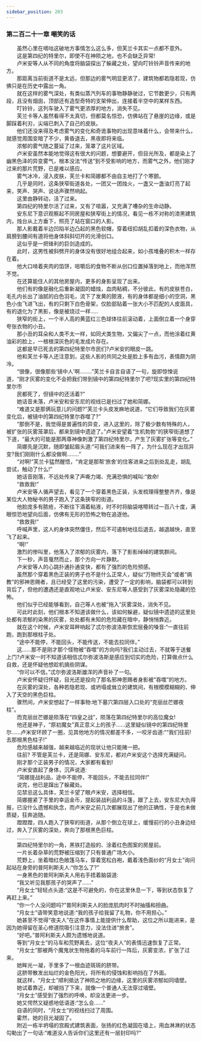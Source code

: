 ```yaml
---
sidebar_position: 203
---
```

### 第二百二十一章 嘲笑的话  


　　虽然心里在嘀咕这破地方事情怎么这么多，但芙兰卡其实一点都不意外。  
　　这是第四纪的特里尔，即使不在神陨之地，也不会缺乏异常!  
　　卢米安等人从不同的角度将脑袋探出了躲藏之处，望向叮铃铃声音传来的地方。  
　　那距离当前街道不是太远，但那边的雾气明显更浓了，建筑物都若隐若现，仿佛只是在历史中露出一角。  
　　就在这样的雾气深处，有类似蒸汽列车的事物静静驶过，它节数更少，只有两段，且没有烟囱，顶部还有造型奇特的支架伸出，连接着半空中的某样东西。  
　　叮铃铃，这列车驶入了雾气更浓厚的地方，消失不见。  
　　芙兰卡等人虽然看得不太真切，但都莫名惊恐，仿佛站在了悬崖的边缘，或是脚踩着利刃，尖端已刺入了自己的皮肤。  
　　他们还没来得及考虑雾气的变化和奇诡事物的出现意味着什么，会带来什么，就感觉周围变暗了不少，黄昏退去，黑夜即将来临。  
　　浓郁的雾气随之蔓延了过来，笼罩了这片区域。  
　　卢米安虽然本能地觉得这有很大的问题，想要避开，但目光所及，都是染上了幽黑色泽的异变雾气，根本没法“传送”到不受影响的地方，而雾气之外，他们刚才过来的那片荒野，已是难以感应。  
　　雾气冰冷，浸入皮肤，芙兰卡和简娜都不由自主地打了个寒颤。  
　　几乎是同时，这条狭窄街道各处，一团又一团烛火，一盏又一盏油灯亮了起来，笑声、哭声、说话声骤然响起。  
　　这里由静转动，活了过来。  
　　第四纪的特里尔活了过来，又有了喧嚣，又充满了嘈杂的生命动静。  
　　安东尼下意识观察起不同房屋和狭窄街上的情况，看见一栋不对称的漆黑建筑内，烛台从上方垂下，照亮了站在窗口的人影。  
　　那人影戴着半边凹陷半边凸起的黑色软帽，穿着纽扣胡乱扣着的深色衣物，从肩膀到腰间有道将他身体斜斜切开的光滑创口。  
　　这似乎是一把锋利的巨剑造成的。  
　　此时，这男性被斜劈开的身体没有很好地组合起来，如小孩堆叠的积木一样存在着。  
　　他大口啃着夹肉的馅饼，咀嚼后的食物不断从创口位置掉落到地上，而他浑然不觉。  
　　在还算能住人的其他房屋内，更多的身影呈现了出来。  
　　他们有的像是融化后重新凝固的蜡烛，血肉粘稠，不分彼此，有的皮肤苍白，毛孔内长出了油腻的白色羽毛，流下了发黄的脓液，有的身体都是细小的空洞，黑色小虫飞进飞出，有的只剩下白色骨架，仅脸部贴着一张大小不匹配的人皮面具，有的退化为了黑影，像是被烧过一样.....  
　　狭窄的街上，一个半人高的黄蓝红三色球体往前滚动着，上面倒立着一个身穿夸张衣物的小丑。  
　　那小丑的耳朵和人类不太一样，如同犬类生物，又偏尖了一点，而他涂着红黄油彩的脸上，一根根深灰色的毛发成片存在。  
　　这都是早已死去的第四纪特里尔市民们?卢米安的眼皮一跳。  
　　他和芙兰卡等人还注意到，这些人影的共同之处是脸上多有血污，表情颇为阴冷。  
　　“很像，很像那些‘镜中人’啊.….…”芙兰卡自言自语了一句，旋即惊悚说道，“刚才灰雾的变化不会把我们带到镜中的第四纪特里尔了吧?现实里的第四纪特里尔市  
　　民都死了，但镜中的还活着?”  
　　她话音未落，卢米安和安东尼的视线已是扫过了她和简娜。  
　　“难道又是那俩玩意儿的问题?”芙兰卡头皮发麻地说道，“它们导致我们在灰雾变化后，被镜中的第四纪特里尔吞噬了?”  
　　“那倒不是，我觉得是普遍性的异变，进入这里的，除了极少数有特殊的人，被扩张的灰雾笼罩后，都来到镜中遗迹了。”卢米安望着“生机勃勃”的狭窄街道想了下道，“最大的可能是那两尊神像刺激了第四纪特里尔，产生了灰雾扩张等变化。”  
　　简娜先是沉默，随即皱起眉头道:“可我们进来有一阵了，为什么现在才出现异变?我们刚刚什么都没做啊…..…”  
　　“对啊!”芙兰卡猛然醒悟，“肯定是那帮‘旅舍’的住客进来之后到处乱走，胡乱尝试，触动了什么!”  
　　她话音刚落，不远处传来了声嘶力竭、充满恐惧的喊叫:“救命!  
　　“救救我!”  
　　卢米安等人循声望去，看见了一个穿着黑色正装，头发梳理得整整齐齐，像是某位大人物秘书的男子跑入了这条狭窄的街道。  
　　他脸庞多有脓疮，不断往下滴着粘液，时不时将脑袋喀嚓转过一百八十度，满眼惊恐地望向后面，仿佛有无形的恐怖之物在追逐他。  
　　“救救我!”  
　　呼喊声里，这人的身体突然僵住，然后不可遏制地往后退去，越退越快，直至飞了起来。  
　　“啊!”  
　　激烈的惨叫里，他落入了浓郁的灰雾内，落下了影影绰绰的建筑群间。  
　　下一秒，声音戛然而止，那个方向一片静默。  
　　卢米安等人的心跳扑通扑通变快，都有了强烈的危险预感。  
　　虽然那个穿着黑色正装的男子也不是什么正常人，疑似“万物终灭会”或者“病教”的邪神恩赐者，且已经受了这里的污染，遭受了一定的影响，脑袋都可以转到背后了，但他的遭遇还是直观地让卢米安、安东尼等人感受到了灰雾深处隐藏的恐怖。  
　　他们似乎已经能够看到，自己等人也被“拖入”灰雾深处，消失不见。  
　　可此时此刻，他们根本不知道该做什么，该如何躲避，疑似镜中遗迹的这里处处都有浓郁的染黑的灰雾，处处都有未知的危险藏在暗中，静悄悄靠近。  
　　就在这个时候，卢米安耳畔响起了忒尔弥波洛斯恢宏层叠的嗓音:“一直往前跑，跑到那根柱子处。  
　　“途中不能停，不能回头，不能传送，不能去拉同伴。”  
　　这……那不是刚才那个怪物被“吞噬”的方向吗?我们主动过去，不就等于送餐上门?卢米安一时不知道该相信忒尔弥波洛斯是感应到切实的危险，打算做点什么自救，还是怀疑他想趁机搞些阴谋。  
　　“你可以不信。”忒尔弥波洛斯雄浑的声音补了一句。  
　　卢米安怀疑归怀疑，目光还是投向了那名邪神恩赐者身影被“吞噬”的地方。  
　　在灰雾的深处，各种若隐若现、或坍塌或耸立的建筑间，有根模模糊糊的、伸入了天空的黑色巨柱。  
　　骤然间，卢米安想起了一样事物:地下墓穴第四层入口处的“克丽丝芒娜夜柱”。  
　　而克丽丝芒娜是陨落在“四皇之战”，陨落在第四纪特里尔的高位魔女!  
　　他还是神子，“原初魔女”真正意义上的孩子……这里疑似镜中的第四纪特里尔……卢米安环顾了一圈，见其他地方的情况都差不多，一咬牙齿道:““我们往前!去那根黑色柱子!”  
　　危险感越来越强，越来越临近的现状让他只能赌一把。  
　　往前? 不管是芙兰卡，还是简娜、安东尼，都对卢米安这个选择充满疑问。  
　　刚才那个正装男子的情况，大家都有看到!  
　　卢米安直起了身体，沉声说道:  
　　“简娜提战利品，途中不能停，不能回头，不能去拉同伴!”  
　　说完，他已是蹿出了躲藏处。  
　　见禁忌这么具体，芙兰卡望了眼卢米安，选择相信。  
　　简娜握紧了手里的幸运金币，提起装战利品的斗篷，跟了上去，安东尼大仇得报，已没什么遗憾和执念，而卢米安之前几次都展现出了他的正确性，于是也未做质疑，狂奔追随。  
　　蹬蹬蹬，四人跑入了狭窄的街道，从那个倒立在球上，缓慢前行的小丑身边经过，奔入了灰雾的深处，奔向了那根黑色巨柱。  
　　…………  
　　第四纪特里尔的一角，黑铁打造般的、涂着红色图案的房屋前。  
　　一片长着杂草的荒野被压缩到了只有普通广场大小。  
　　荒野上，坐着暗红色敞篷马车，穿着宽松白袍，戴着浅色面纱的“月女士”询问起站在身旁的普阿利斯夫人:“你怎么了?”  
　　一身黑色的普阿利斯夫人用右手捂着脑袋道:  
　　“我又听见我那孩子的哭声了……”  
　　“月女士”轻轻点头道:“这是不可避免的，你在这里休息一下，等到状态恢复了再赶上来。”  
　　“你一个人没问题吗?”普阿利斯夫人的脸庞肌肉时不时抽搐和扭曲。  
　　“月女士”语带笑意地说道:“我的孩子给我留了礼物，你不用担心。”  
　　她甚至不觉得“夜夫人”在这件事情上能提供什么帮助，这位之所以能进来，是因为她得留在圣心修道院吸引注意力，没法住进“旅舍”。  
　　“好吧。”普阿利斯夫人颇为遗憾地说道。  
　　等到“月女士”的马车和荒野离去，这位“夜夫人”的表情迅速恢复了正常。  
　　“月女士”那被两个魔鬼状生物拖着的马车前行一阵后，灰雾变浓，扩张了过来。  
　　她眸光一凝，手里多了一根血迹斑斑的脐带。  
　　这脐带散发出灿烂的金色阳光，将所有的侵蚀和影响挡在了外面。  
　　就这样，“月女士”顺利抵达了神陨之地的边缘，这里的灰雾浓郁如同墙壁。  
　　她试着靠近，却被挡了下来，就像一个普通人无法穿过墙壁。  
　　“月女士”感受到了强烈的呼唤，却没法更进一步。  
　　她又愕然又疑惑地低语道:“怎么会……”  
　　自语的同时，“月女士”的视线扫过了周围。  
　　霍然，她的目光凝固了。  
　　附近一栋半坍塌的宫殿式建筑表面，张扬的红色凝固在墙上，用血淋淋的状态勾勒出了一句话:“难道没人告诉你们这里还有一层封印吗?”  
